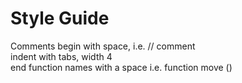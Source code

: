 # Style Guide

Comments begin with space, i.e.      // comment  
indent with tabs, width 4  
end function names with a space i.e. function move ()  
